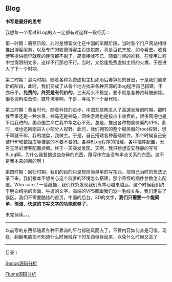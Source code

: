Blog
----

**书写是最好的思考**

我想每一个写过BLog的人一定都有过这样一段经历：

第一时期：萌芽阶段，此时是博客文化在中国的早期阶段，当时各个门户网站相继推出博客服务，以及专门的收费博客主页提供商，真是百花齐放，如今看去，收费博客提供商早就死的连渣都不剩了，简直唏嘘不已。随着时间的推移，在使用过程中觉得限制太多，这样不行那也不行。当时，又恰逢免费虚拟主机的火爆，于是进入了下一个时期。

第二时期：混沌时期，随着各种免费虚拟主机如雨后春笋般的冒出，于是我们迎来新的阶段，此时，我们变成了从各个地方找来各种开源的Blog程序自己搭建，不亦乐乎。**免费的，终究是有代价的**。三天两头不稳定，要不就是各种资料被删除。很多资料没备份，直呼坑爹啊。于是，寻找下一个替代物。

第三时期：黄金时代，随着科技的进步，中国互联网进入了高速发展的时期。那时候苹果还是一种水果，神马还是神马，网络游戏也是按点卡收费的，很多网吧也是不给我进的。美帝国主义亡我中华之心不死。总是，推出各种物美价廉的VPS。此时，墙也还刚刚进入小部分人视野。此时，我们拥有的整个服务器的root权限，想干嘛就干嘛，我的地盘，我做主。于是，自己搭建各种基础软件，那个时候自己安装PHP和数据库等被虐的不要不要的。各种BLog程序的搭建，各种插件配置，无穷无尽的博客配置折腾。终于一天突发发现，天啊，我只想想安安静静的写写BLog啊，为什么我要搞这些杂碎的东西，跟写作完全没有半点关系的东西。这不是我本来的目的啊！

第四时期：回归时期，我们的目的只是想简简单单的写东西，把自己当时的想法记录下来，我们根本不想关心这个坑爹的环境怎么搭建，那个奇怪的插件参数怎么配置。Who care？一番醒悟，我们终究发现我们离本心越来越远，这个时候我们终于明白绚丽的页面、牛逼的文字、高端的VPS都跟我们没一毛线关系，我们走进了误区。我们不需要酷炫的首页，牛逼的后台，3D的文字，**我们只需要一个能简单，简洁、快速的书写文字的功能就够了**。

未完待续。。。


----------

以前写的东西都随着各种不靠谱的平台都随风而去了，不管内容如何甚是可惜。现在，翻翻电脑把不知道什么时候残存下的东西保存起来，以免什么时候又丢了

----------
目录：

[Sqoop源码分析](sqoop)

[Flume源码分析](flume)